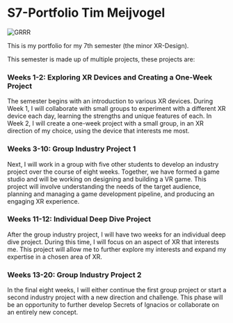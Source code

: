 # S7-Portfolio Tim Meijvogel
![GRRR](https://github.com/user-attachments/assets/b1d98087-95d3-46d8-9961-eff7af4c6c9f)

This is my portfolio for my 7th semester (the minor XR-Design).

This semester is made up of multiple projects, these projects are:

### Weeks 1-2: Exploring XR Devices and Creating a One-Week Project
The semester begins with an introduction to various XR devices. During Week 1, I will collaborate with small groups to experiment with a different XR device each day, learning the strengths and unique features of each. In Week 2, I will create a one-week project with a small group, in an XR direction of my choice, using the device that interests me most. 

### Weeks 3-10: Group Industry Project 1
Next, I will work in a group with five other students to develop an industry project over the course of eight weeks. Together, we have formed a game studio and will be working on designing and building a VR game. This project will involve understanding the needs of the target audience, planning and managing a game development pipeline, and producing an engaging XR experience. 

### Weeks 11-12: Individual Deep Dive Project
After the group industry project, I will have two weeks for an individual deep dive project. During this time, I will focus on an aspect of XR that interests me. This project will allow me to further explore my interests and expand my expertise in a chosen area of XR.

### Weeks 13-20: Group Industry Project 2
In the final eight weeks, I will either continue the first group project or start a second industry project with a new direction and challenge. This phase will be an opportunity to further develop Secrets of Ignacios or collaborate on an entirely new concept.

